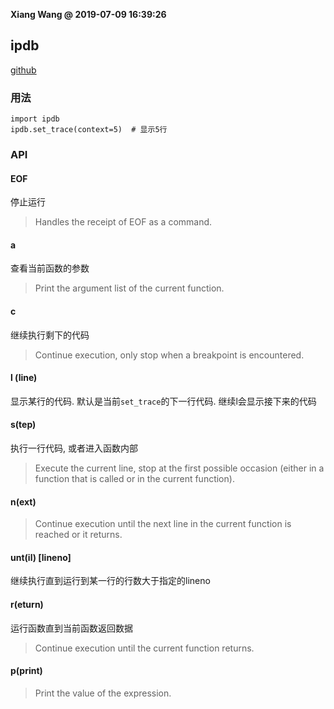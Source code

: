 **Xiang Wang @ 2019-07-09 16:39:26**

## ipdb
[github](https://github.com/gotcha/ipdb)

### 用法
```
import ipdb
ipdb.set_trace(context=5)  # 显示5行
```

### API
#### EOF
停止运行
> Handles the receipt of EOF as a command.

#### a
查看当前函数的参数
> Print the argument list of the current function.

#### c
继续执行剩下的代码
> Continue execution, only stop when a breakpoint is encountered.

#### l (line)
显示某行的代码. 默认是当前`set_trace`的下一行代码. 继续l会显示接下来的代码

#### s(tep)
执行一行代码, 或者进入函数内部
> Execute the current line, stop at the first possible occasion (either in a function that is called or in the current function).

#### n(ext)
> Continue execution until the next line in the current function is reached or it returns.

#### unt(il) [lineno]
继续执行直到运行到某一行的行数大于指定的lineno

#### r(eturn)
运行函数直到当前函数返回数据
> Continue execution until the current function returns.

#### p(print)
> Print the value of the expression.
